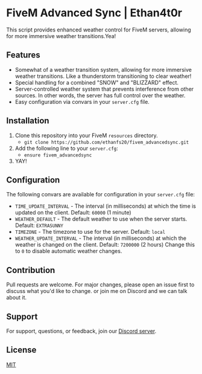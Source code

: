 # FiveM Advanced Sync | Ethan4t0r

This script provides enhanced weather control for FiveM servers, allowing for more immersive weather transitions.Yea!

## Features

- Somewhat of a weather transition system, allowing for more immersive weather transitions. Like a thunderstorm transitioning to clear weather!
- Special handling for a combined "SNOW" and "BLIZZARD" effect.
- Server-controlled weather system that prevents interference from other sources. In other words, the server has full control over the weather.
- Easy configuration via convars in your `server.cfg` file.

## Installation

1. Clone this repository into your FiveM `resources` directory.
   - `git clone https://github.com/ethanfs20/fivem_advancedsync.git`
2. Add the following line to your `server.cfg`:
   - `ensure fivem_advancedsync`
3. YAY!

## Configuration

The following convars are available for configuration in your `server.cfg` file:

- `TIME_UPDATE_INTERVAL` - The interval (in milliseconds) at which the time is updated on the client. Default: `60000` (1 minute)
- `WEATHER_DEFAULT` - The default weather to use when the server starts. Default: `EXTRASUNNY`
- `TIMEZONE` - The timezone to use for the server. Default: `local`
- `WEATHER_UPDATE_INTERVAL` - The interval (in milliseconds) at which the weather is changed on the client. Default: `7200000` (2 hours) Change this to `0` to disable automatic weather changes.


## Contribution

Pull requests are welcome. For major changes, please open an issue first to discuss what you'd like to change. or join me on Discord and we can talk about it.

## Support

For support, questions, or feedback, join our [Discord server](https://discord.gg/7eq89nUTG9).

## License

[MIT](https://choosealicense.com/licenses/mit/)


